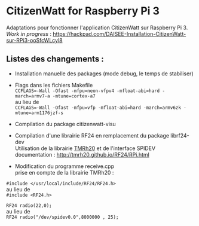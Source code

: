 # CitizenWatt for Raspberry Pi 3

Adaptations pour fonctionner l'application CitizenWatt sur Raspberry Pi 3.  
_Work in progress_ : https://hackpad.com/DAISEE-Installation-CitizenWatt-sur-RPi3-ooSfcWLcyl8    

## Listes des changements  :
* Installation manuelle des packages (mode debug, le temps de stabiliser)  
  
* Flags dans les fichiers Makefile  
`CCFLAGS=-Wall -Ofast -mfpu=neon-vfpv4 -mfloat-abi=hard -march=armv7-a -mtune=cortex-a7`  
au lieu de  
`CCFLAGS=-Wall -Ofast -mfpu=vfp -mfloat-abi=hard -march=armv6zk -mtune=arm1176jzf-s`  
  
* Compilation du package citizenwatt-visu  
  
* Compilation d'une librairie RF24 en remplacement du package librf24-dev   
Utilisation de la librairie [TMRh20](https://github.com/TMRh20/RF24) et de l'interface SPIDEV  
documentation : http://tmrh20.github.io/RF24/RPi.html  

* Modification du programme receive.cpp   
prise en compte de la librairie TMRh20 :   
   
`#include </usr/local/include/RF24/RF24.h>`  
au lieu de  
`#include <RF24.h>`  
  
`RF24 radio(22,0);`  
au lieu de   
`RF24 radio("/dev/spidev0.0",8000000 , 25);`  
